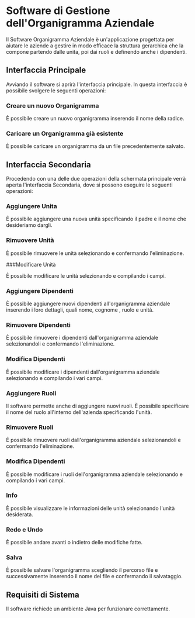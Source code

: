 # Software di Gestione dell'Organigramma Aziendale

Il Software Organigramma Aziendale è un'applicazione progettata per aiutare le aziende a gestire in modo efficace la struttura gerarchica che la compone partendo dalle unita, poi dai ruoli e definendo anche i dipendenti.

## Interfaccia Principale

Avviando il software si aprirà l'interfaccia principale. In questa interfaccia è possibile svolgere le seguenti operazioni:

### Creare un nuovo Organigramma

È possibile creare un nuovo organigramma inserendo il nome della radice.

### Caricare un Organigramma già esistente

È possibile caricare un organigramma da un file precedentemente salvato.

## Interfaccia Secondaria

Procedendo con una delle due operazioni della schermata principale verrà aperta l'interfaccia Secondaria, dove si possono eseguire le seguenti operazioni:

### Aggiungere Unita

È possibile aggiungere una nuova unità specificando il padre e il nome che desideriamo dargli.

### Rimuovere Unità

È possibile rimuovere le unità selezionando e confermando l'eliminazione.

###Modificare Unità

È possibile modificare le unità selezionando e compilando i campi.

### Aggiungere Dipendenti

È possibile aggiungere nuovi dipendenti all'organigramma aziendale inserendo i loro dettagli, quali nome, cognome , ruolo e unità.

### Rimuovere Dipendenti

È possibile rimuovere i dipendenti dall'organigramma aziendale selezionandoli e confermando l'eliminazione.

### Modifica Dipendenti

È possibile modificare i dipendenti dall'organigramma aziendale selezionando e compilando i vari campi.

### Aggiungere Ruoli

Il software permette anche di aggiungere nuovi ruoli. È possibile specificare il nome del ruolo all'interno dell'azienda specificando l'unità.

### Rimuovere Ruoli

È possibile rimuovere ruoli dall'organigramma aziendale selezionandoli e confermando l'eliminazione.

### Modifica Dipendenti

È possibile modificare i ruoli dell'organigramma aziendale selezionando e compilando i vari campi.

### Info

È possibile visualizzare le informazioni delle unità selezionando l'unità desiderata.

### Redo e Undo

È possibile andare avanti o indietro delle modifiche fatte.

### Salva

È possibile salvare l'organigramma scegliendo il percorso file e successivamente inserendo il nome del file e confermando il salvataggio.


## Requisiti di Sistema

Il software richiede un ambiente Java per funzionare correttamente.
